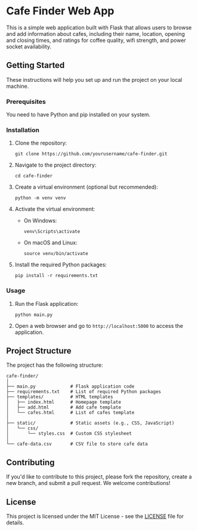# Cafe Finder Web App

This is a simple web application built with Flask that allows users to browse and add information about cafes, including their name, location, opening and closing times, and ratings for coffee quality, wifi strength, and power socket availability.

## Getting Started

These instructions will help you set up and run the project on your local machine.

### Prerequisites

You need to have Python and pip installed on your system.

### Installation

1. Clone the repository:

   ```
   git clone https://github.com/yourusername/cafe-finder.git
   ```

2. Navigate to the project directory:

   ```
   cd cafe-finder
   ```

3. Create a virtual environment (optional but recommended):

   ```
   python -m venv venv
   ```

4. Activate the virtual environment:

   - On Windows:

     ```
     venv\Scripts\activate
     ```

   - On macOS and Linux:

     ```
     source venv/bin/activate
     ```

5. Install the required Python packages:

   ```
   pip install -r requirements.txt
   ```

### Usage

1. Run the Flask application:

   ```
   python main.py
   ```

2. Open a web browser and go to `http://localhost:5000` to access the application.

## Project Structure

The project has the following structure:

```
cafe-finder/
│
├── main.py             # Flask application code
├── requirements.txt    # List of required Python packages
├── templates/          # HTML templates
│   ├── index.html      # Homepage template
│   ├── add.html        # Add cafe template
│   └── cafes.html      # List of cafes template
│
├── static/             # Static assets (e.g., CSS, JavaScript)
│   └── css/
│       └── styles.css  # Custom CSS stylesheet
│
└── cafe-data.csv       # CSV file to store cafe data
```

## Contributing

If you'd like to contribute to this project, please fork the repository, create a new branch, and submit a pull request. We welcome contributions!

## License

This project is licensed under the MIT License - see the [LICENSE](LICENSE) file for details.
